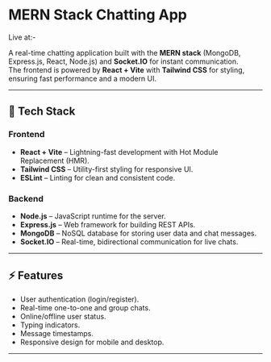 # MERN Stack Chatting App

Live at:- 

A real-time chatting application built with the **MERN stack** (MongoDB, Express.js, React, Node.js) and **Socket.IO** for instant communication.  
The frontend is powered by **React + Vite** with **Tailwind CSS** for styling, ensuring fast performance and a modern UI.

---

## 🚀 Tech Stack

### Frontend
- **React + Vite** – Lightning-fast development with Hot Module Replacement (HMR).
- **Tailwind CSS** – Utility-first styling for responsive UI.
- **ESLint** – Linting for clean and consistent code.

### Backend
- **Node.js** – JavaScript runtime for the server.
- **Express.js** – Web framework for building REST APIs.
- **MongoDB** – NoSQL database for storing user data and chat messages.
- **Socket.IO** – Real-time, bidirectional communication for live chats.

---

## ⚡ Features
- User authentication (login/register).
- Real-time one-to-one and group chats.
- Online/offline user status.
- Typing indicators.
- Message timestamps.
- Responsive design for mobile and desktop.

---
